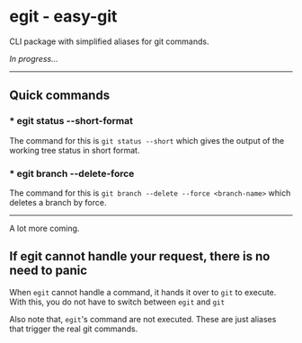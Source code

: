 # egit - easy-git

CLI package with simplified aliases for git commands.

_In progress..._

---

## Quick commands

### \* egit status --short-format

The command for this is `git status --short` which gives the output of the working tree status in short format.

### \* egit branch --delete-force <branch-name>

The command for this is `git branch --delete --force <branch-name>` which deletes a branch by force.

---

A lot more coming.

## If egit cannot handle your request, there is no need to panic

When `egit` cannot handle a command, it hands it over to `git` to execute. With this, you do not have to switch between `egit` and `git`

Also note that, `egit`'s command are not executed. These are just aliases that trigger the real git commands.
